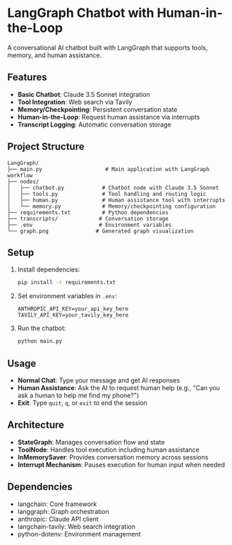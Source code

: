 # LangGraph Chatbot with Human-in-the-Loop

A conversational AI chatbot built with LangGraph that supports tools, memory, and human assistance.

## Features

- **Basic Chatbot**: Claude 3.5 Sonnet integration
- **Tool Integration**: Web search via Tavily
- **Memory/Checkpointing**: Persistent conversation state
- **Human-in-the-Loop**: Request human assistance via interrupts
- **Transcript Logging**: Automatic conversation storage

## Project Structure

```
LangGraph/
├── main.py                    # Main application with LangGraph workflow
├── nodes/
│   ├── chatbot.py            # Chatbot node with Claude 3.5 Sonnet
│   ├── tools.py              # Tool handling and routing logic
│   ├── human.py              # Human assistance tool with interrupts
│   └── memory.py             # Memory/checkpointing configuration
├── requirements.txt          # Python dependencies
├── transcripts/             # Conversation storage
├── .env                     # Environment variables
└── graph.png               # Generated graph visualization
```

## Setup

1. Install dependencies:
   ```bash
   pip install -r requirements.txt
   ```

2. Set environment variables in `.env`:
   ```
   ANTHROPIC_API_KEY=your_api_key_here
   TAVILY_API_KEY=your_tavily_key_here
   ```

3. Run the chatbot:
   ```bash
   python main.py
   ```

## Usage

- **Normal Chat**: Type your message and get AI responses
- **Human Assistance**: Ask the AI to request human help (e.g., "Can you ask a human to help me find my phone?")
- **Exit**: Type `quit`, `q`, or `exit` to end the session

## Architecture

- **StateGraph**: Manages conversation flow and state
- **ToolNode**: Handles tool execution including human assistance
- **InMemorySaver**: Provides conversation memory across sessions
- **Interrupt Mechanism**: Pauses execution for human input when needed

## Dependencies

- langchain: Core framework
- langgraph: Graph orchestration
- anthropic: Claude API client
- langchain-tavily: Web search integration
- python-dotenv: Environment management
